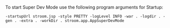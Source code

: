 To start Super Dev Mode use the following program arguments for Startup:

`-startupUrl stroom.jsp -style PRETTY -logLevel INFO -war . -logdir . -gen . -extra . -workDir . stroom.app.AppSuperDevMode`